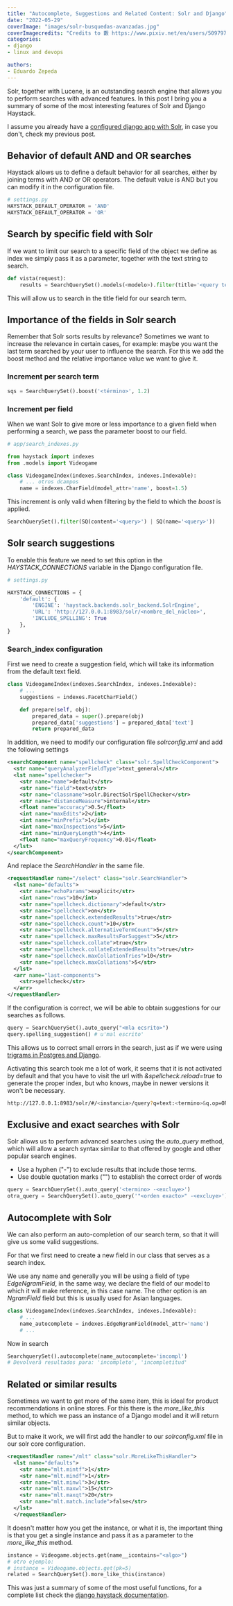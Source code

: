 ```yaml
---
title: "Autocomplete, Suggestions and Related Content: Solr and Django"
date: "2022-05-29"
coverImage: "images/solr-busquedas-avanzadas.jpg"
coverImagecredits: "Credits to 藪 https://www.pixiv.net/en/users/50979768"
categories:
- django
- linux and devops

authors:
- Eduardo Zepeda
---
```


Solr, together with Lucene, is an outstanding search engine that allows you to perform searches with advanced features. In this post I bring you a summary of some of the most interesting features of Solr and Django Haystack.

I assume you already have a [configured django app with Solr](/en/how-to-implement-solr-for-searches-or-queries-in-django/), in case you don't, check my previous post.

## Behavior of default AND and OR searches

Haystack allows us to define a default behavior for all searches, either by joining terms with AND or OR operators. The default value is AND but you can modify it in the configuration file.

```python
# settings.py
HAYSTACK_DEFAULT_OPERATOR = 'AND'
HAYSTACK_DEFAULT_OPERATOR = 'OR'
```

## Search by specific field with Solr

If we want to limit our search to a specific field of the object we define as index we simply pass it as a parameter, together with the text string to search.

```python
def vista(request):
    results = SearchQuerySet().models(<modelo>).filter(title='<query text>')
```

This will allow us to search in the title field for our search term.

## Importance of the fields in Solr search

Remember that Solr sorts results by relevance? Sometimes we want to increase the relevance in certain cases, for example: maybe you want the last term searched by your user to influence the search. For this we add the boost method and the relative importance value we want to give it.

### Increment per search term

```python
sqs = SearchQuerySet().boost('<término>', 1.2)
```

### Increment per field

When we want Solr to give more or less importance to a given field when performing a search, we pass the parameter boost to our field.

```python
# app/search_indexes.py

from haystack import indexes
from .models import Videogame

class VideogameIndex(indexes.SearchIndex, indexes.Indexable):
    # ... otros dcampos
    name = indexes.CharField(model_attr='name', boost=1.5)
```

This increment is only valid when filtering by the field to which the _boost_ is applied.

```python
SearchQuerySet().filter(SQ(content='<query>') | SQ(name='<query>'))
```

## Solr search suggestions

To enable this feature we need to set this option in the _HAYSTACK_CONNECTIONS_ variable in the Django configuration file.

```python
# settings.py

HAYSTACK_CONNECTIONS = {
    'default': {
        'ENGINE': 'haystack.backends.solr_backend.SolrEngine',
        'URL': 'http://127.0.0.1:8983/solr/<nombre_del_núcleo>',
        'INCLUDE_SPELLING': True
    },
}
```

### Search_index configuration

First we need to create a suggestion field, which will take its information from the default text field.

```python
class VideogameIndex(indexes.SearchIndex, indexes.Indexable):
    # ...
    suggestions = indexes.FacetCharField()

    def prepare(self, obj):
        prepared_data = super().prepare(obj)
        prepared_data['suggestions'] = prepared_data['text']
        return prepared_data
```

In addition, we need to modify our configuration file _solrconfig.xml_ and add the following settings

```xml
<searchComponent name="spellcheck" class="solr.SpellCheckComponent">
  <str name="queryAnalyzerFieldType">text_general</str>
  <lst name="spellchecker">
    <str name="name">default</str>
    <str name="field">text</str>
    <str name="classname">solr.DirectSolrSpellChecker</str>
    <str name="distanceMeasure">internal</str>
    <float name="accuracy">0.5</float>
    <int name="maxEdits">2</int>
    <int name="minPrefix">1</int>
    <int name="maxInspections">5</int>
    <int name="minQueryLength">4</int>
    <float name="maxQueryFrequency">0.01</float>
  </lst>
</searchComponent>
```

And replace the _SearchHandler_ in the same file.

```xml
<requestHandler name="/select" class="solr.SearchHandler">
  <lst name="defaults">
    <str name="echoParams">explicit</str>
    <int name="rows">10</int>
    <str name="spellcheck.dictionary">default</str>
    <str name="spellcheck">on</str>
    <str name="spellcheck.extendedResults">true</str>
    <str name="spellcheck.count">10</str>
    <str name="spellcheck.alternativeTermCount">5</str>
    <str name="spellcheck.maxResultsForSuggest">5</str>
    <str name="spellcheck.collate">true</str>
    <str name="spellcheck.collateExtendedResults">true</str>
    <str name="spellcheck.maxCollationTries">10</str>
    <str name="spellcheck.maxCollations">5</str>
  </lst>
  <arr name="last-components">
    <str>spellcheck</str>
  </arr>
</requestHandler>
```

If the configuration is correct, we will be able to obtain suggestions for our searches as follows.

```python
query = SearchQuerySet().auto_query("<mla ecsrito>")
query.spelling_suggestion() # u'mal escrito'
```

This allows us to correct small errors in the search, just as if we were using [trigrams in Postgres and Django](/en/trigrams-and-advanced-searches-with-django-and-postgres/).

Activating this search took me a lot of work, it seems that it is not activated by default and that you have to visit the url with _&spellcheck.reload=true_ to generate the proper index, but who knows, maybe in newer versions it won't be necessary.

```bash
http://127.0.0.1:8983/solr/#/<instancia>/query?q=text:<termino>&q.op=OR&spellcheck=true&spellcheck.q=<termino>&spellcheck.reload=true
```

## Exclusive and exact searches with Solr

Solr allows us to perform advanced searches using the _auto_query_ method, which will allow a search syntax similar to that offered by google and other popular search engines.

* Use a hyphen ("-") to exclude results that include those terms.
* Use double quotation marks ("") to establish the correct order of words

```python
query = SearchQuerySet().auto_query('<termino> -<excluye>')
otra_query = SearchQuerySet().auto_query('"<orden exacto>" -<excluye>')
```

## Autocomplete with Solr

We can also perform an auto-completion of our search term, so that it will give us some valid suggestions.

For that we first need to create a new field in our class that serves as a search index.

We use any name and generally you will be using a field of type _EdgeNgramField_, in the same way, we declare the field of our model to which it will make reference, in this case name. The other option is an _NgramField_ field but this is usually used for Asian languages.

```python
class VideogameIndex(indexes.SearchIndex, indexes.Indexable):
    # ...
    name_autocomplete = indexes.EdgeNgramField(model_attr='name')
    # ...
```

Now in search

```python
SearchquerySet().autocomplete(name_autocomplete='incompl')
# Devolverá resultados para: 'incompleto', 'incompletitud'
```

## Related or similar results

Sometimes we want to get more of the same item, this is ideal for product recommendations in online stores. For this there is the _more_like_this_ method, to which we pass an instance of a Django model and it will return similar objects.

But to make it work, we will first add the handler to our _solrconfig.xml_ file in our solr core configuration.

```xml
<requestHandler name="/mlt" class="solr.MoreLikeThisHandler">
  <lst name="defaults">
    <str name="mlt.mintf">1</str>
    <str name="mlt.mindf">1</str>
    <str name="mlt.minwl">3</str>
    <str name="mlt.maxwl">15</str>
    <str name="mlt.maxqt">20</str>
    <str name="mlt.match.include">false</str>
  </lst>
  </requestHandler>
```

It doesn't matter how you get the instance, or what it is, the important thing is that you get a single instance and pass it as a parameter to the _more_like_this_ method.

```python
instance = Videogame.objects.get(name__icontains="<algo>")
# otro ejemplo: 
# instance = Videogame.objects.get(pk=5)
related = SearchQuerySet().more_like_this(instance)
```

This was just a summary of some of the most useful functions, for a complete list check the [django haystack documentation](https://django-haystack.readthedocs.io/en/master/).
